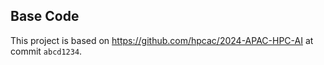 ## Base Code
This project is based on https://github.com/hpcac/2024-APAC-HPC-AI at commit `abcd1234`.
